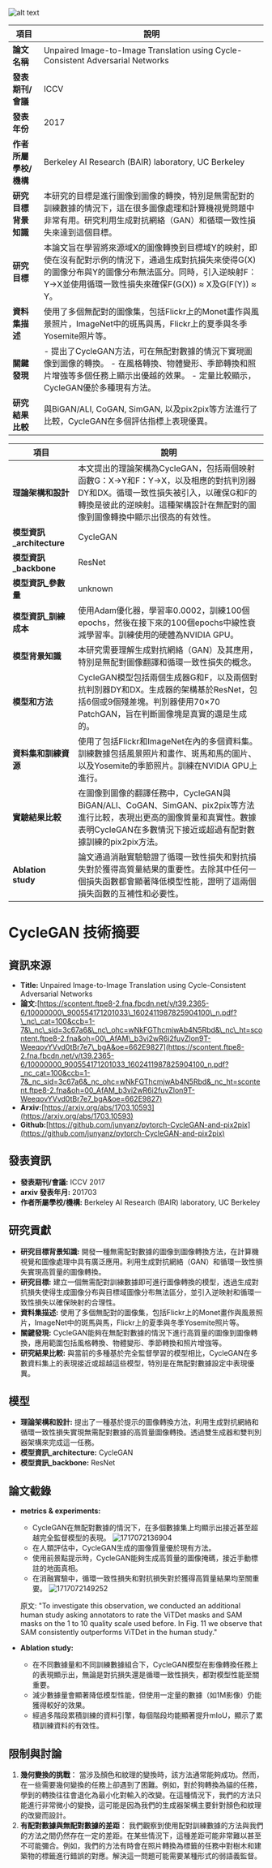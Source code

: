 ![alt text](image.png)

| 項目                  | 說明                                                                                                                                                                                                                   |
| --------------------- | ---------------------------------------------------------------------------------------------------------------------------------------------------------------------------------------------------------------------- |
| **論文名稱**          | Unpaired Image-to-Image Translation using Cycle-Consistent Adversarial Networks                                                                                                                                        |
| **發表期刊/會議**     | ICCV                                                                                                                                                                                                                   |
| **發表年份**          | 2017                                                                                                                                                                                                                   |
| **作者所屬學校/機構** | Berkeley AI Research (BAIR) laboratory, UC Berkeley                                                                                                                                                                    |
| **研究目標背景知識**  | 本研究的目標是進行圖像到圖像的轉換，特別是無需配對的訓練數據的情況下，這在很多圖像處理和計算機視覺問題中非常有用。研究利用生成對抗網絡（GAN）和循環一致性損失來達到這個目標。                                          |
| **研究目標**          | 本論文旨在學習將來源域X的圖像轉換到目標域Y的映射，即使在沒有配對示例的情況下，通過生成對抗損失來使得G(X)的圖像分布與Y的圖像分布無法區分。同時，引入逆映射F：Y→X並使用循環一致性損失來確保F(G(X)) ≈ X及G(F(Y)) ≈ Y。 |
| **資料集描述**        | 使用了多個無配對的圖像集，包括Flickr上的Monet畫作與風景照片，ImageNet中的斑馬與馬，Flickr上的夏季與冬季Yosemite照片等。                                                                                                |
| **關鍵發現**          | - 提出了CycleGAN方法，可在無配對數據的情況下實現圖像到圖像的轉換。 - 在風格轉換、物體變形、季節轉換和照片增強等多個任務上顯示出優越的效果。 - 定量比較顯示，CycleGAN優於多種現有方法。                         |
| **研究結果比較**      | 與BiGAN/ALI, CoGAN, SimGAN, 以及pix2pix等方法進行了比較，CycleGAN在多個評估指標上表現優異。                                                                                                                            |

| 項目                       | 說明                                                                                                                                                                                                         |
| -------------------------- | ------------------------------------------------------------------------------------------------------------------------------------------------------------------------------------------------------------ |
| **理論架構和設計**         | 本文提出的理論架構為CycleGAN，包括兩個映射函數G：X→Y和F：Y→X，以及相應的對抗判別器DY和DX。循環一致性損失被引入，以確保G和F的轉換是彼此的逆映射。這種架構設計在無配對的圖像到圖像轉換中顯示出很高的有效性。 |
| **模型資訊\_architecture** | CycleGAN                                                                                                                                                                                                     |
| **模型資訊\_backbone**     | ResNet                                                                                                                                                                                                       |
| **模型資訊\_參數量**       | unknown                                                                                                                                                                                                      |
| **模型資訊\_訓練成本**     | 使用Adam優化器，學習率0.0002，訓練100個epochs，然後在接下來的100個epochs中線性衰減學習率。訓練使用的硬體為NVIDIA GPU。                                                                                       |
| **模型背景知識**           | 本研究需要理解生成對抗網絡（GAN）及其應用，特別是無配對圖像翻譯和循環一致性損失的概念。                                                                                                                      |
| **模型和方法**             | CycleGAN模型包括兩個生成器G和F，以及兩個對抗判別器DY和DX。生成器的架構基於ResNet，包括6個或9個殘差塊。判別器使用70×70 PatchGAN，旨在判斷圖像塊是真實的還是生成的。                                          |
| **資料集和訓練資源**       | 使用了包括Flickr和ImageNet在內的多個資料集。訓練數據包括風景照片和畫作、斑馬和馬的圖片、以及Yosemite的季節照片。訓練在NVIDIA GPU上進行。                                                                     |
| **實驗結果比較**           | 在圖像到圖像的翻譯任務中，CycleGAN與BiGAN/ALI、CoGAN、SimGAN、pix2pix等方法進行比較，表現出更高的圖像質量和真實性。數據表明CycleGAN在多數情況下接近或超過有配對數據訓練的pix2pix方法。                       |
| **Ablation study**         | 論文通過消融實驗驗證了循環一致性損失和對抗損失對於獲得高質量結果的重要性。去除其中任何一個損失函數都會顯著降低模型性能，證明了這兩個損失函數的互補性和必要性。                                               |

# CycleGAN 技術摘要

## 資訊來源

* **Title:** Unpaired Image-to-Image Translation using Cycle-Consistent Adversarial Networks
* **論文:**[https://scontent.ftpe8-2.fna.fbcdn.net/v/t39.2365-6/10000000\_900554171201033\_1602411987825904100\_n.pdf?\_nc\_cat=100&ccb=1-7&\_nc\_sid=3c67a6&\_nc\_ohc=wNkFGThcmjwAb4N5Rbd&\_nc\_ht=scontent.ftpe8-2.fna&oh=00\_AfAM\_b3vi2wR6i2fuvZlon9T-WeeqovYVvd0tBr7e7\_bgA&oe=662E9827](https://scontent.ftpe8-2.fna.fbcdn.net/v/t39.2365-6/10000000_900554171201033_1602411987825904100_n.pdf?_nc_cat=100&ccb=1-7&_nc_sid=3c67a6&_nc_ohc=wNkFGThcmjwAb4N5Rbd&_nc_ht=scontent.ftpe8-2.fna&oh=00_AfAM_b3vi2wR6i2fuvZlon9T-WeeqovYVvd0tBr7e7_bgA&oe=662E9827)
* **Arxiv:**[https://arxiv.org/abs/1703.10593](https://arxiv.org/abs/1703.10593)
* **Github:**[https://github.com/junyanz/pytorch-CycleGAN-and-pix2pix](https://github.com/junyanz/pytorch-CycleGAN-and-pix2pix)

## 發表資訊

* **發表期刊/會議:** ICCV 2017
* **arxiv 發表年月:** 201703
* **作者所屬學校/機構:** Berkeley AI Research (BAIR) laboratory, UC Berkeley

## 研究貢獻

* **研究目標背景知識:** 開發一種無需配對數據的圖像到圖像轉換方法，在計算機視覺和圖像處理中具有廣泛應用。利用生成對抗網絡（GAN）和循環一致性損失實現高質量的圖像轉換。
* **研究目標:** 建立一個無需配對訓練數據即可進行圖像轉換的模型，透過生成對抗損失使得生成圖像分布與目標域圖像分布無法區分，並引入逆映射和循環一致性損失以確保映射的合理性。
* **資料集描述:** 使用了多個無配對的圖像集，包括Flickr上的Monet畫作與風景照片，ImageNet中的斑馬與馬，Flickr上的夏季與冬季Yosemite照片等。
* **關鍵發現:** CycleGAN能夠在無配對數據的情況下進行高質量的圖像到圖像轉換，應用範圍包括風格轉換、物體變形、季節轉換和照片增強等。
* **研究結果比較:** 與當前的多種基於完全監督學習的模型相比，CycleGAN在多數資料集上的表現接近或超越這些模型，特別是在無配對數據設定中表現優異。

## 模型

* **理論架構和設計:** 提出了一種基於提示的圖像轉換方法，利用生成對抗網絡和循環一致性損失實現無需配對數據的高質量圖像轉換。透過雙生成器和雙判別器架構來完成這一任務。
* **模型資訊\_architecture:** CycleGAN
* **模型資訊\_backbone:** ResNet

## 論文截錄

* **metrics & experiments:**
  
  * CycleGAN在無配對數據的情況下，在多個數據集上均顯示出接近甚至超越完全監督模型的表現。
    ![1717072136904](images/PAPER/1717072136904.png)
  * 在人類評估中，CycleGAN生成的圖像質量優於現有方法。
  * 使用前景點提示時，CycleGAN能夠生成高質量的圖像掩碼，接近手動標註的地面真相。
  * 在消融實驗中，循環一致性損失和對抗損失對於獲得高質量結果均至關重要。
    ![1717072149252](images/PAPER/1717072149252.png)
  
  原文: "To investigate this observation, we conducted an additional human study asking annotators to rate the ViTDet masks and SAM masks on the 1 to 10 quality scale used before. In Fig. 11 we observe that SAM consistently outperforms ViTDet in the human study."
* **Ablation study:**
  
  * 在不同數據量和不同訓練數據組合下，CycleGAN模型在影像轉換任務上的表現顯示出，無論是對抗損失還是循環一致性損失，都對模型性能至關重要。
  * 減少數據量會顯著降低模型性能，但使用一定量的數據（如1M影像）仍能獲得較好的效果。
  * 經過多階段累積訓練的資料引擎，每個階段均能顯著提升mIoU，顯示了累積訓練資料的有效性。

## 限制與討論

1. ​**幾何變換的挑戰**​： 當涉及顏色和紋理的變換時，該方法通常能夠成功。然而，在一些需要幾何變換的任務上卻遇到了困難。例如，對於狗轉換為貓的任務，學到的轉換往往會退化為最小化對輸入的改變。在這種情況下，我們的方法只能進行非常微小的變換，這可能是因為我們的生成器架構主要針對顏色和紋理的改變而設計。
2. ​**有配對數據與無配對數據的差距**​： 我們觀察到使用配對訓練數據的方法與我們的方法之間仍然存在一定的差距。在某些情況下，這種差距可能非常難以甚至不可能彌合。例如，我們的方法有時會在照片轉換為標籤的任務中對樹木和建築物的標籤進行錯誤的對應。解決這一問題可能需要某種形式的弱語義監督。

